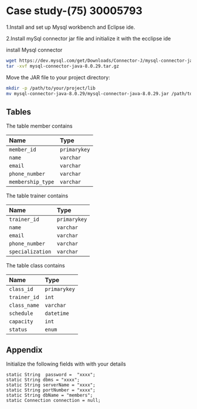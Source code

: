 
# Case study-(75) 30005793

1.Install and set up Mysql workbench and Eclipse ide.

2.Install mySql connector jar file and initialize it with the ecclipse ide


install Mysql connector


```bash
wget https://dev.mysql.com/get/Downloads/Connector-J/mysql-connector-java-8.0.29.tar.gz
tar -xvf mysql-connector-java-8.0.29.tar.gz

```

 Move the JAR file to your project directory:
```bash
mkdir -p /path/to/your/project/lib
mv mysql-connector-java-8.0.29/mysql-connector-java-8.0.29.jar /path/to/your/project/lib/
```




## Tables 


The table member contains


| Name | Type     | 
| :-------- | :------- | 
| `member_id` | `primarykey` | 
| `name` | `varchar` | 
| `email` | `varchar` | 
| `phone_number` | `varchar` | 
| `membership_type` | `varchar` | 

The table trainer contains

| Name| Type     | 
| :-------- | :------- | 
| `trainer_id` | `primarykey` | 
| `name` | `varchar` | 
| `email` | `varchar` | 
| `phone_number` | `varchar` | 
| `specialization` | `varchar` | 

The table class contains

| Name| Type     | 
| :-------- | :------- | 
| `class_id` | `primarykey` | 
| `trainer_id` | `int` | 
| `class_name` | `varchar` | 
| `schedule` | `datetime` | 
| `capacity ` | `int` | 
| `status` | `enum` | 


## Appendix

Initialize the following fields with with your details




    static String  password =  "xxxx";
    static String dbms = "xxxx";
    static String serverName = "xxxx";
    static String portNumber = "xxxx";
    static String dbName = "members";
    static Connection connection = null;
